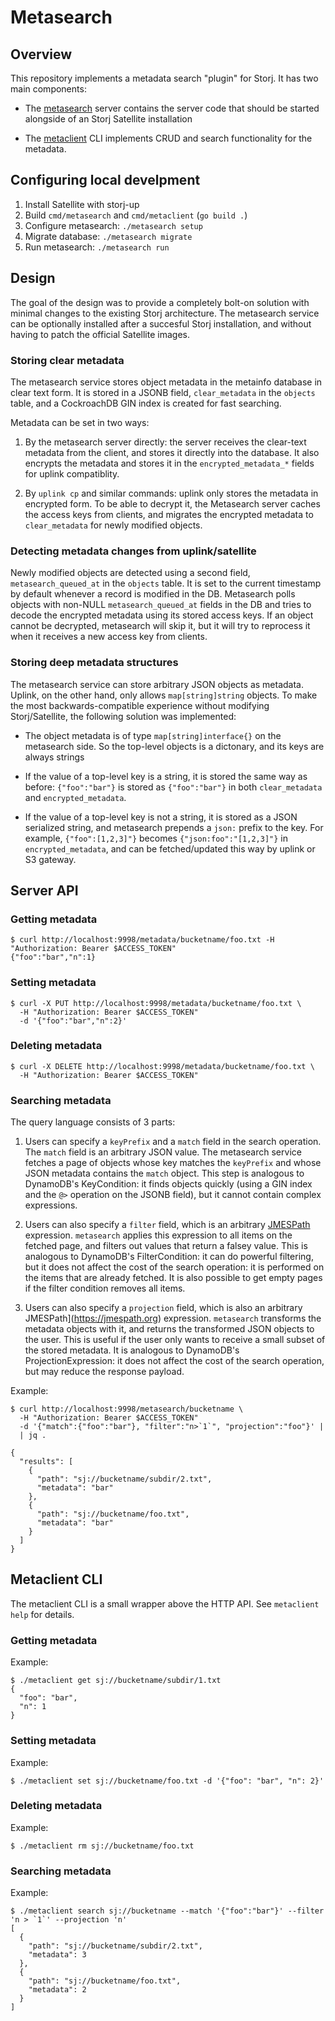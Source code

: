 # Metasearch

## Overview

This repository implements a metadata search "plugin" for Storj. It has two main components:

- The [metasearch](cmd/metasearch) server contains the server code that should
be started alongside of an Storj Satellite installation

- The [metaclient](cmd/metaclient) CLI implements CRUD and search functionality
for the metadata.

## Configuring local develpment

1. Install Satellite with storj-up
2. Build `cmd/metasearch` and `cmd/metaclient` (`go build .`)
3. Configure metasearch: `./metasearch setup`
4. Migrate database: `./metasearch migrate`
5. Run metasearch: `./metasearch run`

## Design

The goal of the design was to provide a completely bolt-on solution with
minimal changes to the existing Storj architecture. The metasearch service can
be optionally installed after a succesful Storj installation, and without
having to patch the official Satellite images.

### Storing clear metadata

The metasearch service stores object metadata in the metainfo database in clear
text form. It is stored in a JSONB field, `clear_metadata` in the `objects` table,
and a CockroachDB GIN index is created for fast searching.

Metadata can be set in two ways:

1. By the metasearch server directly: the server receives the clear-text
   metadata from the client, and stores it directly into the database.
   It also encrypts the metadata and stores it in the `encrypted_metadata_*`
   fields for uplink compatiblity.

2. By `uplink cp` and similar commands: uplink only stores the metadata in encrypted form.
   To be able to decrypt it, the Metasearch server caches the access keys from
   clients, and migrates the encrypted metadata to `clear_metadata` for newly
   modified objects.

### Detecting metadata changes from uplink/satellite

Newly modified objects are detected using a second field,
`metasearch_queued_at` in the `objects` table. It is set to the current
timestamp by default whenever a record is modified in the DB. Metasearch polls
objects with non-NULL `metasearch_queued_at` fields in the DB and tries to
decode the encrypted metadata using its stored access keys. If an object cannot
be decrypted, metasearch will skip it, but it will try to reprocess it when it
receives a new access key from clients.

### Storing deep metadata structures

The metasearch service can store arbitrary JSON objects as metadata. Uplink, on
the other hand, only allows `map[string]string` objects. To make the most
backwards-compatible experience without modifying Storj/Satellite, the
following solution was implemented:

- The object metadata is of type `map[string]interface{}` on the metasearch
side. So the top-level objects is a dictonary, and its keys are always strings

- If the value of a top-level key is a string, it is stored the same way as
before: `{"foo":"bar"}` is stored as `{"foo":"bar"}` in both `clear_metadata`
and `encrypted_metadata`.

- If the value of a top-level key is not a string, it is stored as a JSON
serialized string, and metasearch prepends a `json:` prefix to the key. For
example, `{"foo":[1,2,3]"}` becomes `{"json:foo":"[1,2,3]"}` in
`encrypted_metadata`, and can be fetched/updated this way by uplink or S3
gateway.

## Server API

### Getting metadata

```
$ curl http://localhost:9998/metadata/bucketname/foo.txt -H "Authorization: Bearer $ACCESS_TOKEN"
{"foo":"bar","n":1}
```

### Setting metadata

```
$ curl -X PUT http://localhost:9998/metadata/bucketname/foo.txt \
  -H "Authorization: Bearer $ACCESS_TOKEN"
  -d '{"foo":"bar","n":2}'
```

### Deleting metadata
```
$ curl -X DELETE http://localhost:9998/metadata/bucketname/foo.txt \
  -H "Authorization: Bearer $ACCESS_TOKEN"
```

### Searching metadata

The query language consists of 3 parts:

1. Users can specify a `keyPrefix` and a `match` field in the search operation.
The `match` field is an arbitrary JSON value. The metasearch service fetches
a page of objects whose key matches the `keyPrefix` and whose JSON metadata
contains the `match` object. This step is analogous to DynamoDB's KeyCondition:
it finds objects quickly (using a GIN index and the `@>` operation on the JSONB
field), but it cannot contain complex expressions.

2. Users can also specify a `filter` field, which is an arbitrary
[JMESPath](https://jmespath.org) expression. `metasearch` applies this
expression to all items on the fetched page, and filters out values that return
a falsey value. This is analogous to DynamoDB's FilterCondition: it can do
powerful filtering, but it does not affect the cost of the search operation: it
is performed on the items that are already fetched. It is also possible to get
empty pages if the filter condition removes all items.

3. Users can also specify a `projection` field, which is also an arbitrary
JMESPath](https://jmespath.org) expression. `metasearch` transforms the
metadata objects with it, and returns the transformed JSON objects to the user.
This is useful if the user only wants to receive a small subset of the stored
metadata. It is analogous to DynamoDB's ProjectionExpression: it does not
affect the cost of the search operation, but may reduce the response payload.

Example:

```
$ curl http://localhost:9998/metasearch/bucketname \
  -H "Authorization: Bearer $ACCESS_TOKEN"
  -d '{"match":{"foo":"bar"}, "filter":"n>`1`", "projection":"foo"}' |
  | jq .

{
  "results": [
    {
      "path": "sj://bucketname/subdir/2.txt",
      "metadata": "bar"
    },
    {
      "path": "sj://bucketname/foo.txt",
      "metadata": "bar"
    }
  ]
}
```

## Metaclient CLI

The metaclient CLI is a small wrapper above the HTTP API. See `metaclient help` for details.

### Getting metadata

Example:

```
$ ./metaclient get sj://bucketname/subdir/1.txt
{
  "foo": "bar",
  "n": 1
}
```

### Setting metadata

Example:

```
$ ./metaclient set sj://bucketname/foo.txt -d '{"foo": "bar", "n": 2}'
```

### Deleting metadata

Example:

```
$ ./metaclient rm sj://bucketname/foo.txt
```

### Searching metadata

Example:

```
$ ./metaclient search sj://bucketname --match '{"foo":"bar"}' --filter 'n > `1`' --projection 'n'
[
  {
    "path": "sj://bucketname/subdir/2.txt",
    "metadata": 3
  },
  {
    "path": "sj://bucketname/foo.txt",
    "metadata": 2
  }
]
```

